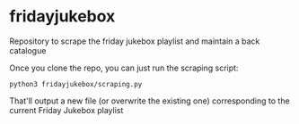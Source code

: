 # fridayjukebox
Repository to scrape the friday jukebox playlist and maintain a back catalogue


Once you clone the repo, you can just run the scraping script:

```
python3 fridayjukebox/scraping.py
```

That'll output a new file (or overwrite the existing one) corresponding to the current Friday Jukebox playlist
